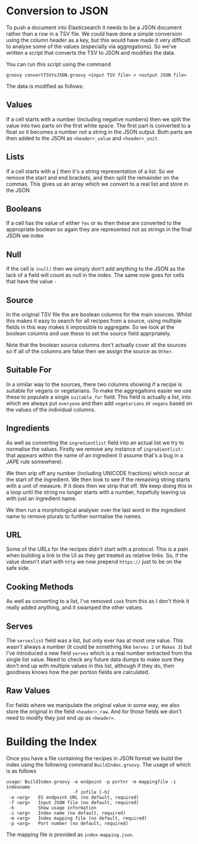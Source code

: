 # Conversion to JSON

To push a document into Elasticsearch it needs to be a JSON document rather
than a row in a TSV file. We could have done a simple conversion using the 
column header as a key, but this would have made it very difficult to
analyse some of the values (especially via aggregations). So we've
written a script that converts the TSV to JSON and modifies the data.

You can run this script using the command

```
groovy convertTSVtoJSON.groovy <input TSV file> > <output JSON file>
```

The data is modified as follows:

## Values

If a cell starts with a number (including negative numbers) then we split the
value into two parts on the first white space. The first part is converted to
a float so it becomes a number not a string in the JSON output. Both parts
are then added to the JSON as `<header>_value` and `<header>_unit`.

## Lists

If a cell starts with a [ then it's a string representation of a list. So we
remove the start and end brackets, and then split the remainder on the commas.
This gives us an array which we convert to a real list and store in the JSON

## Booleans

If a cell has the value of either `Yes` or `No` then these are converted to
the appropriate boolean so again they are represented not as strings in the
final JSON we index

## Null

If the cell is `(null)` then we simply don't add anything to the JSON as the
lack of a field will count as null in the index. The same now goes for cells
that have the value `-`

## Source

In the original TSV file the are boolean columns for the main sources. Whilst
this makes it easy to search for all recipes from a source, using multiple
fields in this way makes it impossible to aggregate. So we look at the boolean
columns and use these to set the source field apprpriately.

Note that the boolean source columns don't actually cover all the sources so
if all of the columns are false then we assign the source as `Other`.

## Suitable For

In a similar way to the sources, there two columns showing if a recipe is
suitable for vegans or vegetarians. To make the aggregations easier we use
these to populate a single `suitable_for` field. This field is actually a
list, into which we always put `everyone` and then add `vegetarians` or
`vegans` based on the values of the individual columns.

## Ingredients

As well as converting the `ingredientlist` field into an actual list we try
to normalise the values. Firstly we remove any instance of `ingredientlist:`
that appears within the name of an ingredient (I assume that's a bug in a
JAPE rule somewhere).

We then srip off any number (including UNICODE fractions) which occur at the
start of the ingredient. We then look to see if the remaining string starts
with a unit of measure. If it does then we strip that off. We keep doing this
in a loop until the string no longer starts with a number, hopefully leaving
us with just an ingredient name.

We then run a morphological analyser over the last word in the ingredient name
to remove plurals to further normalise the names.

## URL

Some of the URLs for the recipes didn't start with a protocol. This is a pain
when building a link in the UI as they get treated as relative links. So, if
the value doesn't start with `http` we now prepend `https://` just to be on the
safe side.

## Cooking Methods

As well as converting to a list, I've removed `cook` from this as I don't think
it really added anything, and it swamped the other values.

## Serves

The `serveslist` field was a list, but only ever has at most one value. This
wasn't always a number (it could be something like `Serves 2` or `Makes 3`) but
I've introduced a new field `serves` which is a real number extracted from the
single list value. Need to check any future data dumps to make sure they don't
end up with multiple values in this list, although if they do, then goodness
knows how the per portion fields are calculated.

## Raw Values

For fields where we manipulate the original value in some way, we also store
the original in the field `<header>_raw`. And for those fields we don't need
to modify they just end up as `<header>`.

# Building the Index

Once you have a file containing the recipes in JSON format we build the index
using the following command `BuildIndex.groovy`. The usage of which is as follows

```
usage: BuildIndex.groovy -e endpoint -p portnr -m mappingfile -i indexname
                         -f infile [-h]
 -e <arg>   ES endpoint URL (no default, required)
 -f <arg>   Input JSON file (no default, required)
 -h         Show usage information
 -i <arg>   Index name (no default, required)
 -m <arg>   Index mapping file (no default, required)
 -p <arg>   Port number (no default, required)
```

The mapping file is provided as `index-mapping.json`.
